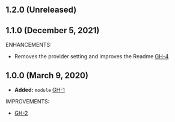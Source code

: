 ## 1.2.0 (Unreleased)
## 1.1.0 (December 5, 2021)

ENHANCEMENTS:

- Removes the provider setting and improves the Readme [GH-4](https://github.com/terraform-alicloud-modules/terraform-alicloud-ecs-spot-instance/pull/4)

## 1.0.0 (March 9, 2020)

- **Added:** `module` [GH-1](https://github.com/terraform-alicloud-modules/terraform-alicloud-ecs-spot-instance/pull/1)

IMPROVEMENTS:

- [GH-2](https://github.com/terraform-alicloud-modules/terraform-alicloud-ecs-spot-instance/pull/2)
